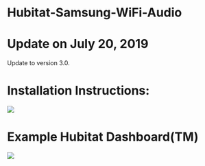 # Hubitat-Samsung-WiFi-Audio

# Update on July 20, 2019
Update to version 3.0.

# Installation Instructions:
<img src="https://github.com/DaveGut/HubitatActive/blob/master/SamsungMultiroom/Install%20Notes.jpg" align="center"/>

# Example Hubitat Dashboard(TM)
<img src="https://github.com/DaveGut/Hubitat-Samsung-WiFi-Audio/blob/master/Dashboard1.jpg" align="center"/>
